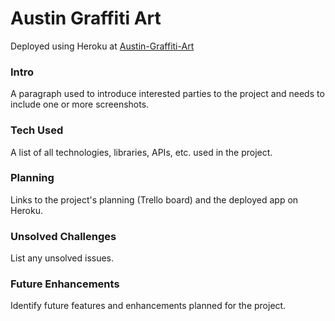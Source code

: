 # Austin Graffiti Art

Deployed using Heroku at [Austin-Graffiti-Art](https://austin-graffiti-art.herokuapp.com)

### Intro

A paragraph used to introduce interested parties to the project and needs to include one or more screenshots.


### Tech Used

A list of all technologies, libraries, APIs, etc. used in the project.

### Planning

Links to the project's planning (Trello board) and the deployed app on Heroku.

### Unsolved Challenges

List any unsolved issues.


### Future Enhancements

Identify future features and enhancements planned for the project.

